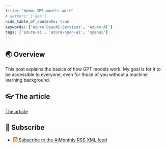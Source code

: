 ```yaml
---
title: "🗞️How GPT models work"
# authors: ['Bea']
hide_table_of_contents: true
keywords: ['Azure-OpenAI-Services', 'Azure-AI']
tags: ['azure-ai', 'azure-open-ai', 'openai']
---
```


## 🌏 Overview

This post explains the basics of how GPT models work. My goal is for it to be accessible to everyone, even for those of you without a machine learning background. 

## 👓 The article

[The article](https://bea.stollnitz.com/blog/how-gpt-works/)

## 🧲 Subscribe

- [![](./../../static/img/2023-aia/rss.png) Subscribe to the AiMonthly RSS XML feed](https://azureaidevs.github.io/hub/ai-update/rss.xml)